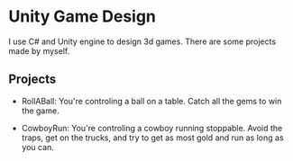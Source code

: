 # Unity Game Design

I use C# and Unity engine to design 3d games. There are some projects made by myself.

## Projects

* RollABall: You're controling a ball on a table. Catch all the gems to win the game.

* CowboyRun: You're controling a cowboy running stoppable. Avoid the traps, get on the trucks, and try to get as most gold and run as long as you can. 

